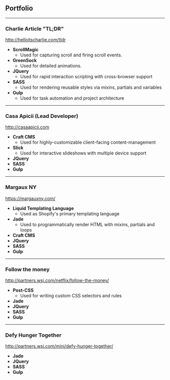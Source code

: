 ## Portfolio

<hr>

### Charlie Article "TL;DR"
<a href="http://helloitscharlie.com/tldr" target="_blank">http://helloitscharlie.com/tldr</a>

- **ScrollMagic**
	- Used for capturing scroll and firing scroll events.
- **GreenSock**
	- Used for detailed animations.
- **JQuery**
	- Used for rapid interaction scripting with cross-browser support
- **SASS**
	- Used for rendering reusable styles via mixins, partials and variables
- **Gulp**
	- Used for task automation and project architecture 

---

### Casa Apicii (Lead Developer)
<a href="http://casaapicii.com" target="_blank">http://casaapicii.com</a>

- **Craft CMS**
	- Used for highly-customizable client-facing content-management
- **Slick**
	- Used for interactive slideshows with multiple device support
- **JQuery**
- **SASS**
- **Gulp**

---

### Margaux NY
<a href="https://margauxny.com/" target="_blank">https://margauxny.com/</a>

- **Liquid Templating Language**
	- Used as Shopify's primary templating language
- **Jade**
	- Used to programmatically render HTML with mixins, partials and loops
- **Craft CMS**
- **JQuery**
- **SASS**
- **Gulp**

---

### Follow the money
<a href="http://partners.wsj.com/netflix/follow-the-money/" target="_blank">http://partners.wsj.com/netflix/follow-the-money/</a>

- **Post-CSS**
	- Used for writing custom CSS selectors and rules
- **Jade**
- **JQuery**
- **SASS**
- **Gulp**

---

### Defy Hunger Together
<a href="http://partners.wsj.com/mini/defy-hunger-together/" target="_blank">http://partners.wsj.com/mini/defy-hunger-together/</a>

- **Jade**
- **JQuery**
- **SASS**
- **Gulp**
